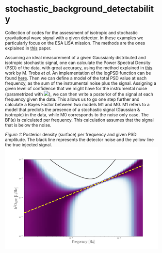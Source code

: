 # stochastic_background_detectability

Collection of codes for the assessment of isotropic and stochastic gravitational wave signal with a given detector. In these examples we particularly focus on the ESA LISA mission. The methods are the ones explained in [this](https://iopscience.iop.org/article/10.1088/1361-6382/abb637) paper.

Assuming an ideal measurement of a given Gaussianly distributed and isotropic stochastic signal, one can calculate the Power Spectral Density (PSD) of the data, with great accuracy, using the method explained in [this](https://core.ac.uk/download/pdf/210665861.pdf) work by M. Trobs *et al*. An implementation of the logPSD function can be found [here](https://github.com/karnesis/spectral). Then we can define a model of the total PSD value at each frequency, as the sum of the instrumental noise plus the signal. Assigning a given level of confidence that we might have for the instrumental noise (parametrized with <img src="https://render.githubusercontent.com/render/math?math=\epsilon">), we can then write a posterior of the signal at each frequency given the data. This allows us to go one step further and calculate a Bayes Factor between two models M1 and M0. M1 refers to a model that predicts the presence of a stochastic signal (Gaussian & isotropic) in the data, while M0 corresponds to the noise only case. The BF(e) is calculated per frequency. This calculation assumes that the signal that is below the noise. 

*Figure 1:* Posterior density (surface) per frequency and given PSD amplitude. The black line represents the detector noise and the yellow line the true injected signal.
![Alt text](example/example.png?raw=true)
